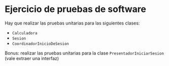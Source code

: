 # Ejercicio de pruebas de software
Hay que realizar las pruebas unitarias para las siguientes clases:
* ``Calculadora``
* ``Sesion``
* ``CoordinadorInicioDeSesion``

Bonus: realizar las pruebas unitarias para la clase ``PresentadorIniciarSesion`` (vale extraer una interfaz)
